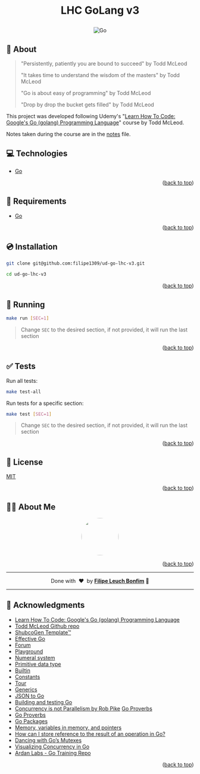 
<a name="readme-top"></a>

# <p align="center">LHC GoLang v3</p>

<p align="center">
    <img src="https://img.shields.io/badge/Code-Go-informational?style=flat-square&logo=go&color=00ADD8" alt="Go" />
</p>

## 💬 About

> "Persistently, patiently you are bound to succeed" by Todd McLeod
>
> "It takes time to understand the wisdom of the masters" by Todd McLeod
>
> "Go is about easy of programming" by Todd McLeod
>
> "Drop by drop the bucket gets filled" by Todd McLeod

This project was developed following Udemy's "[Learn How To Code: Google's Go (golang) Programming Language](https://www.udemy.com/course/learn-how-to-code)" course by Todd McLeod.

Notes taken during the course are in the [notes](notes.md) file.

## :computer: Technologies

- [Go](https://golang.org/)

<p align="right">(<a href="#readme-top">back to top</a>)</p>

## :scroll: Requirements

- [Go](https://golang.org/)

<p align="right">(<a href="#readme-top">back to top</a>)</p>

## :cd: Installation

```sh
git clone git@github.com:filipe1309/ud-go-lhc-v3.git
```

```sh
cd ud-go-lhc-v3
```

<p align="right">(<a href="#readme-top">back to top</a>)</p>

## :runner: Running

```sh
make run [SEC=1]
```
> Change `SEC` to the desired section, if not provided, it will run the last section


<p align="right">(<a href="#readme-top">back to top</a>)</p>

## :white_check_mark: Tests

Run all tests:

```sh
make test-all
```

Run tests for a specific section:

```sh
make test [SEC=1]
```
> Change `SEC` to the desired section, if not provided, it will run the last section

<p align="right">(<a href="#readme-top">back to top</a>)</p>


<!-- 

## Contributing

Pull requests are welcome. For major changes, please open an issue first to discuss what you would like to change.

Please make sure to update tests as appropriate. -->

## :memo: License

[MIT](https://choosealicense.com/licenses/mit/)

<p align="right">(<a href="#readme-top">back to top</a>)</p>

## 🧙‍♂️ About Me

<p align="center">
    <a style="font-weight: bold" href="https://github.com/filipe1309/">
    <img style="border-radius:50%" width="100px; "src="https://github.com/filipe1309.png"/>
    </a>
</p>

<p align="right">(<a href="#readme-top">back to top</a>)</p>

---

<p align="center">
    Done with&nbsp;&nbsp;♥️&nbsp;&nbsp;by <a style="font-weight: bold" href="https://github.com/filipe1309/">Filipe Leuch Bonfim</a> 🖖
</p>

---

## :clap: Acknowledgments

- [Learn How To Code: Google's Go (golang) Programming Language](https://www.udemy.com/course/learn-how-to-code)
- [Todd McLeod Github repo](https://github.com/GoesToEleven/learn-to-code-go-version-03)
- [ShubcoGen Template™](https://github.com/filipe1309/shubcogen-template)
- [Effective Go](https://go.dev/doc/effective_go)
- [Forum](https://forum.golangbridge.org/)
- [Playground](https://go.dev/play/)
- [Numeral system](https://en.wikipedia.org/wiki/Numeral_system)
- [Primitive data type](https://en.wikipedia.org/wiki/Primitive_data_type)
- [Builtin](https://pkg.go.dev/builtin)
- [Constants](https://go.dev/blog/constants)
- [Tour](https://go.dev/tour/list)
- [Generics](https://go.dev/doc/tutorial/generics)
- [JSON to Go](https://mholt.github.io/json-to-go/)
- [Building and testing Go](https://docs.github.com/en/actions/automating-builds-and-tests/building-and-testing-go)
- [Concurrency is not Parallelism by Rob Pike](https://www.youtube.com/watch?v=oV9rvDllKEg&ab_channel=gnbitcom)
[Go Proverbs](https://go-proverbs.github.io/)
- [Go Proverbs](https://go-proverbs.github.io/)
- [Go Packages](https://pkg.go.dev/)
- [Memory, variables in memory, and pointers](https://golangtutorials.blogspot.com/2011/06/memory-variables-in-memory-and-pointers.html)
- [How can I store reference to the result of an operation in Go?](https://stackoverflow.com/questions/34197248/how-can-i-store-reference-to-the-result-of-an-operation-in-go)
- [Dancing with Go’s Mutexes](https://medium.com/hackernoon/dancing-with-go-s-mutexes-92407ae927bf)
- [Visualizing Concurrency in Go](https://divan.dev/posts/go_concurrency_visualize/)
- [Ardan Labs - Go Training Repo](https://github.com/ardanlabs/gotraining/tree/master/topics)

<p align="right">(<a href="#readme-top">back to top</a>)</p>

